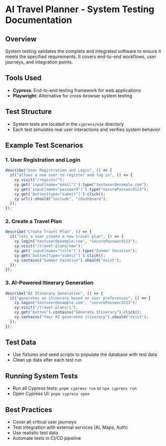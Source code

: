 # AI Travel Planner - System Testing Documentation

## Overview

System testing validates the complete and integrated software to ensure it meets the specified requirements. It covers end-to-end workflows, user journeys, and integration points.

## Tools Used

- **Cypress**: End-to-end testing framework for web applications
- **Playwright**: Alternative for cross-browser system testing

## Test Structure

- System tests are located in the `cypress/e2e` directory
- Each test simulates real user interactions and verifies system behavior

## Example Test Scenarios

### 1. User Registration and Login

```js
describe("User Registration and Login", () => {
  it("allows a new user to register and log in", () => {
    cy.visit("/register");
    cy.get('input[name="email"]').type("testuser@example.com");
    cy.get('input[name="password"]').type("securePassword123");
    cy.get('button[type="submit"]').click();
    cy.url().should("include", "/dashboard");
  });
});
```

### 2. Create a Travel Plan

```js
describe("Create Travel Plan", () => {
  it("lets a user create a new travel plan", () => {
    cy.login("testuser@example.com", "securePassword123");
    cy.visit("/travel-plans/new");
    cy.get('input[name="title"]').type("Summer Vacation");
    cy.get('button[type="submit"]').click();
    cy.contains("Summer Vacation").should("exist");
  });
});
```

### 3. AI-Powered Itinerary Generation

```js
describe("AI Itinerary Generation", () => {
  it("generates an itinerary based on user preferences", () => {
    cy.login("testuser@example.com", "securePassword123");
    cy.visit("/travel-plans/1");
    cy.get("button").contains("Generate Itinerary").click();
    cy.contains("Your AI-generated itinerary").should("exist");
  });
});
```

## Test Data

- Use fixtures and seed scripts to populate the database with test data
- Clean up data after each test run

## Running System Tests

- Run all Cypress tests: `pnpm cypress run` or `npx cypress run`
- Open Cypress UI: `pnpm cypress open`

## Best Practices

- Cover all critical user journeys
- Test integration with external services (AI, Maps, Auth)
- Use realistic test data
- Automate tests in CI/CD pipeline
